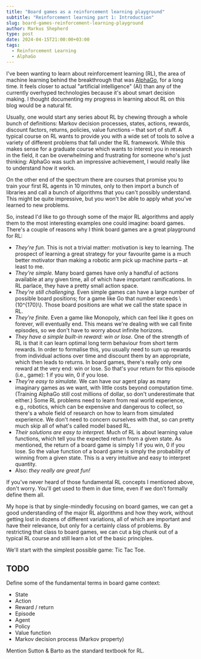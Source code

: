 ```yaml
---
title: "Board games as a reinforcement learning playground"
subtitle: "Reinforcement learning part 1: Introduction"
slug: board-games-reinforcement-learning-playground
author: Markus Shepherd
type: post
date: 2024-04-15T21:00:00+03:00
tags:
  - Reinforcement Learning
  - AlphaGo
---
```


I've been wanting to learn about reinforcement learning (RL), the area of machine learning behind the breakthrough that was [AlphaGo](https://en.wikipedia.org/wiki/AlphaGo), for a long time. It feels closer to actual "artificial intelligence" (AI) than any of the currently overhyped technologies because it's about smart decision making. I thought documenting my progress in learning about RL on this blog would be a natural fit.

Usually, one would start any series about RL by chewing through a whole bunch of definitions: Markov decision processes, states, actions, rewards, discount factors, returns, policies, value functions – that sort of stuff. A typical course on RL wants to provide you with a wide set of tools to solve a variety of different problems that fall under the RL framework. While this makes sense for a graduate course which wants to interest you in research in the field, it can be overwhelming and frustrating for someone who's just thinking: AlphaGo was such an impressive achievement, I would really like to understand how it works.

On the other end of the spectrum there are courses that promise you to train your first RL agents in 10 minutes, only to then import a bunch of libraries and call a bunch of algorithms that you can't possibly understand. This might be quite impressive, but you won't be able to apply what you've learned to new problems.

So, instead I'd like to go through some of the major RL algorithms and apply them to the most interesting examples one could imagine: board games. There's a couple of reasons why I think board games are a great playground for RL:

- *They're fun.* This is not a trivial matter: motivation is key to learning. The prospect of learning a great strategy for your favourite game is a much better motivator than making a robotic arm pick up machine parts – at least to me.
- *They're simple.* Many board games have only a handful of actions available at any given time, all of which have important ramifications. In RL parlace, they have a pretty small action space.
- *They're still challenging.* Even simple games can have a large number of possible board positions; for a game like Go that number exceeds \\(10^{170}\\). Those board positions are what we call the state space in RL.
- *They're finite.* Even a game like Monopoly, which can feel like it goes on forever, will eventually end. This means we're dealing with we call finite episodes, so we don't have to worry about infinite horizons.
- *They have a simple built-in reward: win or lose.* One of the strength of RL is that it can learn optimal long term behaviour from short term rewards. In order to formalise this, you usually need to sum up rewards from individual actions over time and discount them by an appropriate, which then leads to returns. In board games, there's really only one reward at the very end: win or lose. So that's your return for this episode (i.e., game): 1 if you win, 0 if you lose.
- *They're easy to simulate.* We can have our agent play as many imaginary games as we want, with little costs beyond computation time. (Training AlphaGo still cost millions of dollar, so don't underestimate that either.) Some RL problems need to learn from real world experience, e.g., robotics, which can be expensive and dangerous to collect, so there's a whole field of research on how to learn from simulated experience. We don't need to concern ourselves with that, so can pretty much skip all of what's called model based RL.
- *Their solutions are easy to interpret.* Much of RL is about learning value functions, which tell you the expected return from a given state. As mentioned, the return of a board game is simply 1 if you win, 0 if you lose. So the value function of a board game is simply the probability of winning from a given state. This is a very intuitive and easy to interpret quantity.
- Also: *they really are great fun!*

If you've never heard of those fundamental RL concepts I mentioned above, don't worry. You'll get used to them in due time, even if we don't formally define them all.

My hope is that by single-mindedly focusing on board games, we can get a good understanding of the major RL algorithms and how they work, without getting lost in dozens of different variations, all of which are important and have their relevance, but only for a certainly class of problems. By restricting that class to board games, we can cut a big chunk out of a typical RL course and still learn a lot of the basic principles.

We'll start with the simplest possible game: Tic Tac Toe.


## TODO

Define some of the fundamental terms in board game context:

- State
- Action
- Reward / return
- Episode
- Agent
- Policy
- Value function
- Markov decision process (Markov property)

Mention Sutton & Barto as the standard textbook for RL.
